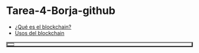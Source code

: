 # Tarea-4-Borja-github
<!DOCTYPE html>
<html>
<!--España!-->
<ul>
<li><a href="#9">¿Qué es el blockchain?</a></li>
<li><a href="#10">Usos del blockchain</a></li>
</ul>
<table border="3">
    <tr>
         <td colspan="5">
         <head>
        <meta charset="utf-8">
        <title>CSS font-family property</title>
        <style>
        
        h2 {
            color: rgb(0, 232, 15);
        }  
        
        #rabbits-info-heading {
            background-color: purple;
        }
        
        p {
            color: rgb(191, 0, 255);
        }
        
        .song-lyrics {
            background-color: yellow;
        }
        
        </style>
    </head>
    <body>


       
           <h1>BLOCKCHAIN</h1>
           


         
         </td>
    </tr>
   
    <tr>
   
         <td rowspan="3">
         El <strong>blockchain</strong> blockchain es un tipo de registro distribuido (DLT), es decir, que nos permite compartir la información existente con toda la red de nodos (ordenadores) de la que se forma parte. <br>Cada vez que se añade información, se va compartiendo entre todos esos nodos, y cada uno de ellos tiene, teóricamente, una copia completa de la información que se ha ido generando en ese registro.</br>
       <img src=https://tse2.mm.bing.net/th?id=OIP.pUtCnMy4VhWjk1dlQ70vhQHaDV&pid=Api&P=0&h=180" WIDTH="350">
         
         </td>
         
         <td id="ahmed">
         <h1><u>Tipos de blockchain</h1></u>
         
         <p><u></p>
<p>Más información <a href="https://www.techopedia.com/es/tipos-blockchain">URL</a>
         </td>
       
         <td rowspan="2">
         
         <h1><u>¿Para que sirve el blockchain?</u></h1>
         
       <p><em>Las aplicaciones de la tecnología blockchain son numerosas y van más allá de las criptomonedas. Algunos de los usos más comunes incluyen:
Transferencias monetarias: Las blockchains permiten realizar transacciones financieras rápidas y seguras, sin intermediarios como bancos.
Contratos inteligentes (smart contracts): Son programas autónomos que se ejecutan automáticamente cuando se cumplen ciertas condiciones. Se utilizan en diversas industrias, como la inmobiliaria, la energía y la logística.
Trazabilidad y cadena de suministro: La tecnología blockchain puede mejorar la transparencia y la eficiencia en la cadena de suministro, permitiendo rastrear el origen y la historia de los productos.
NFT (Tokens no fungibles): Los NFT son activos digitales únicos e indivisibles que pueden representar obras de arte, coleccionables, inmuebles virtuales, entre otros.</em>
        </td>
    </tr>
   
    <tr>
         
        <td id="8">
       
        <h1>¿Cómo ha impulsado el blockchain la descentralización?</h1>
       
        <p><u>En solo unos pocos años, la tecnología ‘blockchain’ ha pasado de estar limitada a las criptomonedas a ser una herramienta utilizada en muchos otros ámbitos, como la ‘tokenización’ de activos o la identidad digital. El futuro pasa por su interoperabilidad con el mundo centralizado, que gracias a la liquidez de las instituciones puede aportar mayor rapidez y eficiencia a ‘blockchain’</u>.
       
        </td>
    </tr>
   
    </table>
   
    <!--chao!-->
   
   
</html>
